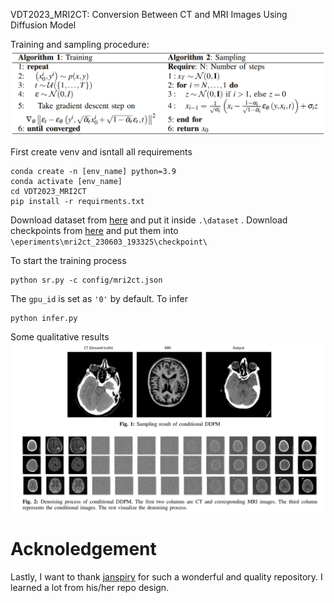VDT2023_MRI2CT: Conversion Between CT and MRI Images Using Diffusion Model

Training and sampling procedure:
![1686498834984](image/README/1686498834984.png)

First create venv and isntall all requirements
```
conda create -n [env_name] python=3.9
conda activate [env_name]
cd VDT2023_MRI2CT
pip install -r requirments.txt
```

Download dataset from [here](https://drive.google.com/file/d/1TRqkF2EJiXT4RwlaSkrYrDrCS-TsyNnM/view?usp=sharing) and put it inside ```.\dataset``` .
Download checkpoints from [here](https://drive.google.com/drive/folders/1Bcrc3SkgXY8OOMhD3d-pmwGycMqt7dKM?usp=sharing) and put them into ```\eperiments\mri2ct_230603_193325\checkpoint\```

To start the training process
```
python sr.py -c config/mri2ct.json 
```
The ```gpu_id``` is set as ```'0'``` by default.
To infer
```
python infer.py
```
Some qualitative results
![1686498908832](image/README/1686498908832.png)

# Acknoledgement 
Lastly, I want to thank [janspiry](https://github.com/Janspiry/Image-Super-Resolution-via-Iterative-Refinement) for such a wonderful and quality repository. I learned a lot from his/her repo design.
